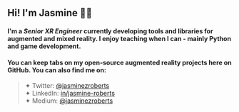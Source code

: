 ## Hi! I'm Jasmine 🤙🏾

#### I'm a *Senior XR Engineer* currently developing tools and libraries for augmented and mixed reality. I enjoy teaching when I can - mainly Python and game development.  

#### You can keep tabs on my open-source augmented reality projects here on GitHub. You can also find me on:  

> ✦ Twitter: [@jasminezroberts](https://www.twitter.com/jasminezroberts)<br/>
> ✦ LinkedIn: [in/jasmine-roberts](https://www.linkedin.com/in/jasmine-roberts)<br/>
> ✦ Medium: [@jasminezroberts](https://www.medium.com/@jasminezroberts)


